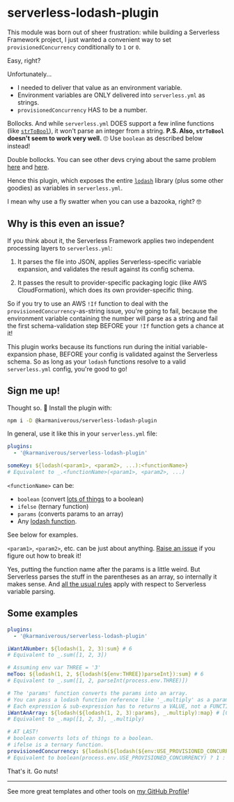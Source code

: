 # serverless-lodash-plugin

This module was born out of sheer frustration: while building a Serverless Framework project, I just wanted a convenient way to set `provisionedConcurrency` conditionally to `1` or `0`.

Easy, right?

Unfortunately...

- I needed to deliver that value as an environment variable.
- Environment variables are ONLY delivered into `serverless.yml` as strings.
- `provisionedConcurrency` HAS to be a number.

Bollocks. And while `serverless.yml` DOES support a few inline functions (like [`strToBool`](https://www.serverless.com/framework/docs/guides/variables#read-string-variable-values-as-boolean-values)), it won't parse an integer from a string. **P.S. Also, `strToBool` doesn't seem to work very well.** 🙄 Use `boolean` as described below instead!

Double bollocks. You can see other devs crying about the same problem [here](https://forum.serverless.com/t/problems-reading-in-integer-or-null-from-env-file-trying-to-disabled-or-set-provision-concurrency-for-development-or-production-stage/12956) and [here](https://github.com/serverless/serverless/issues/10791).

Hence this plugin, which exposes the entire [`lodash`](https://lodash.com/) library (plus some other goodies) as variables in `serverless.yml`.

I mean why use a fly swatter when you can use a bazooka, right? 🤓

## Why is this even an issue?

If you think about it, the Serverless Framework applies two independent processing layers to `serverless.yml`:

1. It parses the file into JSON, applies Serverless-specific variable expansion, and validates the result against its config schema.

1. It passes the result to provider-specific packaging logic (like AWS CloudFormation), which does its own provider-specific thing.

So if you try to use an AWS `!If` function to deal with the `provisionedConcurrency`-as-string issue, you're going to fail, because the environment variable containing the number will parse as a string and fail the first schema-validation step BEFORE your `!If` function gets a chance at it!

This plugin works because its functions run during the initial variable-expansion phase, BEFORE your config is validated against the Serverless schema. So as long as your `lodash` functions resolve to a valid `serverless.yml` config, you're good to go!

## Sign me up!

Thought so. 🤣 Install the plugin with:

```bash
npm i -D @karmaniverous/serverless-lodash-plugin
```

In general, use it like this in your `serverless.yml` file:

```yml
plugins:
  - '@karmaniverous/serverless-lodash-plugin'

someKey: ${lodash(<param1>, <param2>, ...):<functionName>}
# Equivalent to _.<functionName>(<param1>, <param2>, ...)
```

`<functionName>` can be:

- `boolean` (convert [lots of things](https://www.npmjs.com/package/boolean) to a boolean)
- `ifelse` (ternary function)
- `params` (converts params to an array)
- Any [lodash function](https://lodash.com/docs/4.17.15).

See below for examples.

`<param1>`, `<param2>`, etc. can be just about anything. [Raise an issue](https://github.com/karmaniverous/serverless-lodash-plugin/issues) if you figure out how to break it!

Yes, putting the function name after the params is a little weird. But Serverless parses the stuff in the parentheses as an array, so internally it makes sense. And [all the usual rules](https://www.serverless.com/framework/docs/guides/variables) apply with respect to Serverless variable parsing.

## Some examples

```yml
plugins:
  - '@karmaniverous/serverless-lodash-plugin'

iWantANumber: ${lodash(1, 2, 3):sum} # 6
# Equivalent to _.sum([1, 2, 3])

# Assuming env var THREE = '3'
meToo: ${lodash(1, 2, ${lodash(${env:THREE})parseInt}):sum} # 6
# Equivalent to _.sum([1, 2, parseInt(process.env.THREE)])

# The 'params' function converts the params into an array.
# You can pass a lodash function reference like '_.multiply' as a param.
# Each expression & sub-expression has to returns a VALUE, not a FUNCTION.
iWantAnArray: ${lodash(${lodash(1, 2, 3):params}, _.multiply):map} # [0, 2, 6]
# Equivalent to _.map([1, 2, 3], _.multiply)

# AT LAST!
# boolean converts lots of things to a boolean.
# ifelse is a ternary function.
provisionedConcurrency: ${lodash(${lodash(${env:USE_PROVISIONED_CONCURRENCY}):boolean}, 1, 0):ifelse}
# Equivalent to boolean(process.env.USE_PROVISIONED_CONCURRENCY) ? 1 : 0
```

That's it. Go nuts!

---

See more great templates and other tools on
[my GitHub Profile](https://github.com/karmaniverous)!
